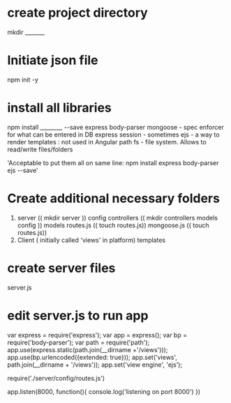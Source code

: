 # create project directory
mkdir _______

# Initiate json file
npm init -y

# install all libraries
npm install ________ --save
  express
  body-parser
  mongoose - spec enforcer for what can be entered in DB
  express session - sometimes
  ejs - a way to render templates : not used in Angular
  path
  fs - file system.  Allows to read/write files/folders

  'Acceptable to put them all on same line:
    npm install express body-parser ejs --save'

# Create additional necessary folders

  1. server  (( mkdir server ))
    config
    controllers  (( mkdir controllers models config ))
    models
      routes.js  (( touch routes.js))
      mongoose.js (( touch routes.js))
  2. Client ( initially called 'views' in platform)
    templates

# create server files
  server.js

# edit server.js to run app
  var express = require('express');
  var app = express();
  var bp = require('body-parser');
  var path = require('path');
  app.use(express.static(path.join(__dirname +'/views')));
  app.use(bp.urlencoded({extended: true}));
  app.set('views', path.join(__dirname + '/views'));
  app.set('view engine', 'ejs');

  require('./server/config/routes.js')


  app.listen(8000, function(){
    console.log('listening on port 8000')
  })

